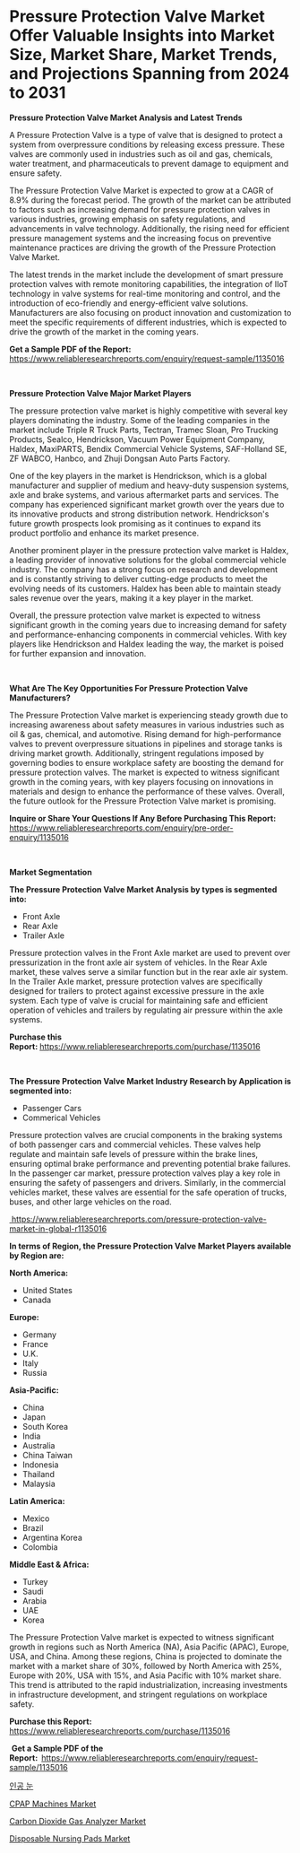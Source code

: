 <p><h1>Pressure Protection Valve Market Offer Valuable Insights into Market Size, Market Share, Market Trends, and Projections Spanning from 2024 to 2031</h1></p><p><strong>Pressure Protection Valve Market Analysis and Latest Trends</strong></p>
<p><p>A Pressure Protection Valve is a type of valve that is designed to protect a system from overpressure conditions by releasing excess pressure. These valves are commonly used in industries such as oil and gas, chemicals, water treatment, and pharmaceuticals to prevent damage to equipment and ensure safety.</p><p>The Pressure Protection Valve Market is expected to grow at a CAGR of 8.9% during the forecast period. The growth of the market can be attributed to factors such as increasing demand for pressure protection valves in various industries, growing emphasis on safety regulations, and advancements in valve technology. Additionally, the rising need for efficient pressure management systems and the increasing focus on preventive maintenance practices are driving the growth of the Pressure Protection Valve Market.</p><p>The latest trends in the market include the development of smart pressure protection valves with remote monitoring capabilities, the integration of IIoT technology in valve systems for real-time monitoring and control, and the introduction of eco-friendly and energy-efficient valve solutions. Manufacturers are also focusing on product innovation and customization to meet the specific requirements of different industries, which is expected to drive the growth of the market in the coming years.</p></p>
<p><strong>Get a Sample PDF of the Report:&nbsp;</strong> <a href="https://www.reliableresearchreports.com/enquiry/request-sample/1135016">https://www.reliableresearchreports.com/enquiry/request-sample/1135016</a></p>
<p>&nbsp;</p>
<p><strong>Pressure Protection Valve Major Market Players</strong></p>
<p><p>The pressure protection valve market is highly competitive with several key players dominating the industry. Some of the leading companies in the market include Triple R Truck Parts, Tectran, Tramec Sloan, Pro Trucking Products, Sealco, Hendrickson, Vacuum Power Equipment Company, Haldex, MaxiPARTS, Bendix Commercial Vehicle Systems, SAF-Holland SE, ZF WABCO, Hanbco, and Zhuji Dongsan Auto Parts Factory.</p><p>One of the key players in the market is Hendrickson, which is a global manufacturer and supplier of medium and heavy-duty suspension systems, axle and brake systems, and various aftermarket parts and services. The company has experienced significant market growth over the years due to its innovative products and strong distribution network. Hendrickson's future growth prospects look promising as it continues to expand its product portfolio and enhance its market presence.</p><p>Another prominent player in the pressure protection valve market is Haldex, a leading provider of innovative solutions for the global commercial vehicle industry. The company has a strong focus on research and development and is constantly striving to deliver cutting-edge products to meet the evolving needs of its customers. Haldex has been able to maintain steady sales revenue over the years, making it a key player in the market.</p><p>Overall, the pressure protection valve market is expected to witness significant growth in the coming years due to increasing demand for safety and performance-enhancing components in commercial vehicles. With key players like Hendrickson and Haldex leading the way, the market is poised for further expansion and innovation.</p></p>
<p>&nbsp;</p>
<p><strong>What Are The Key Opportunities For Pressure Protection Valve Manufacturers?</strong></p>
<p><p>The Pressure Protection Valve market is experiencing steady growth due to increasing awareness about safety measures in various industries such as oil & gas, chemical, and automotive. Rising demand for high-performance valves to prevent overpressure situations in pipelines and storage tanks is driving market growth. Additionally, stringent regulations imposed by governing bodies to ensure workplace safety are boosting the demand for pressure protection valves. The market is expected to witness significant growth in the coming years, with key players focusing on innovations in materials and design to enhance the performance of these valves. Overall, the future outlook for the Pressure Protection Valve market is promising.</p></p>
<p><strong>Inquire or Share Your Questions If Any Before Purchasing This Report:</strong> <a href="https://www.reliableresearchreports.com/enquiry/pre-order-enquiry/1135016">https://www.reliableresearchreports.com/enquiry/pre-order-enquiry/1135016</a></p>
<p>&nbsp;</p>
<p><strong>Market Segmentation</strong></p>
<p><strong>The Pressure Protection Valve Market Analysis by types is segmented into:</strong></p>
<p><ul><li>Front Axle</li><li>Rear Axle</li><li>Trailer Axle</li></ul></p>
<p><p>Pressure protection valves in the Front Axle market are used to prevent over pressurization in the front axle air system of vehicles. In the Rear Axle market, these valves serve a similar function but in the rear axle air system. In the Trailer Axle market, pressure protection valves are specifically designed for trailers to protect against excessive pressure in the axle system. Each type of valve is crucial for maintaining safe and efficient operation of vehicles and trailers by regulating air pressure within the axle systems.</p></p>
<p><strong>Purchase this Report:&nbsp;</strong><a href="https://www.reliableresearchreports.com/purchase/1135016">https://www.reliableresearchreports.com/purchase/1135016</a></p>
<p>&nbsp;</p>
<p><strong>The Pressure Protection Valve Market Industry Research by Application is segmented into:</strong></p>
<p><ul><li>Passenger Cars</li><li>Commerical Vehicles</li></ul></p>
<p><p>Pressure protection valves are crucial components in the braking systems of both passenger cars and commercial vehicles. These valves help regulate and maintain safe levels of pressure within the brake lines, ensuring optimal brake performance and preventing potential brake failures. In the passenger car market, pressure protection valves play a key role in ensuring the safety of passengers and drivers. Similarly, in the commercial vehicles market, these valves are essential for the safe operation of trucks, buses, and other large vehicles on the road.</p></p>
<p><a href="https://www.reliableresearchreports.com/pressure-protection-valve-market-in-global-r1135016">&nbsp;https://www.reliableresearchreports.com/pressure-protection-valve-market-in-global-r1135016</a></p>
<p><strong>In terms of Region, the Pressure Protection Valve Market Players available by Region are:</strong></p>
<p>
    <p> <strong> North America: </strong>
        <ul>
            <li>United States</li>
            <li>Canada</li>
        </ul>
        </p> 
    <p> <strong> Europe: </strong>
        <ul>
            <li>Germany</li>
            <li>France</li>
            <li>U.K.</li>
            <li>Italy</li>
            <li>Russia</li>
        </ul>
        </p> 
    <p> <strong> Asia-Pacific: </strong>
        <ul>
            <li>China</li>
            <li>Japan</li>
            <li>South Korea</li>
            <li>India</li>
            <li>Australia</li>
            <li>China Taiwan</li>
            <li>Indonesia</li>
            <li>Thailand</li>
            <li>Malaysia</li>
        </ul>
        </p> 
    <p> <strong> Latin America: </strong>
        <ul>
            <li>Mexico</li>
            <li>Brazil</li>
            <li>Argentina Korea</li>
            <li>Colombia</li>
        </ul>
        </p> 
    <p> <strong> Middle East & Africa: </strong>
        <ul>
            <li>Turkey</li>
            <li>Saudi</li>
            <li>Arabia</li>
            <li>UAE</li>
            <li>Korea</li>
        </ul>
    </p>
    </p>
<p><p>The Pressure Protection Valve market is expected to witness significant growth in regions such as North America (NA), Asia Pacific (APAC), Europe, USA, and China. Among these regions, China is projected to dominate the market with a market share of 30%, followed by North America with 25%, Europe with 20%, USA with 15%, and Asia Pacific with 10% market share. This trend is attributed to the rapid industrialization, increasing investments in infrastructure development, and stringent regulations on workplace safety.</p></p>
<p><strong>Purchase this Report: </strong><a href="https://www.reliableresearchreports.com/purchase/1135016">https://www.reliableresearchreports.com/purchase/1135016</a></p>
<p>&nbsp;<strong>Get a Sample PDF of the Report:&nbsp;&nbsp;</strong><a href="https://www.reliableresearchreports.com/enquiry/request-sample/1135016">https://www.reliableresearchreports.com/enquiry/request-sample/1135016</a></p>
<p><strong></strong></p>
<p><p><a href="https://github.com/laholand/Market-Research-Report-List-3/blob/main/222773927658.md">인공 눈</a></p><p><a href="https://www.linkedin.com/pulse/cpap-machines-market-competitive-analysis-trends-forecast-2031-cctoe?trackingId=DTZHt7L5nKV09kZXT5WfFw%3D%3D">CPAP Machines Market</a></p><p><a href="https://github.com/JameTravis/Market-Research-Report-List-4/blob/main/carbon-dioxide-gas-analyzer-market.md">Carbon Dioxide Gas Analyzer Market</a></p><p><a href="https://www.linkedin.com/pulse/disposable-nursing-pads-market-insight-trends-growth-forecasted-mrmze?trackingId=pDfdnrZxup86R3Ljl73xKA%3D%3D">Disposable Nursing Pads Market</a></p></p>